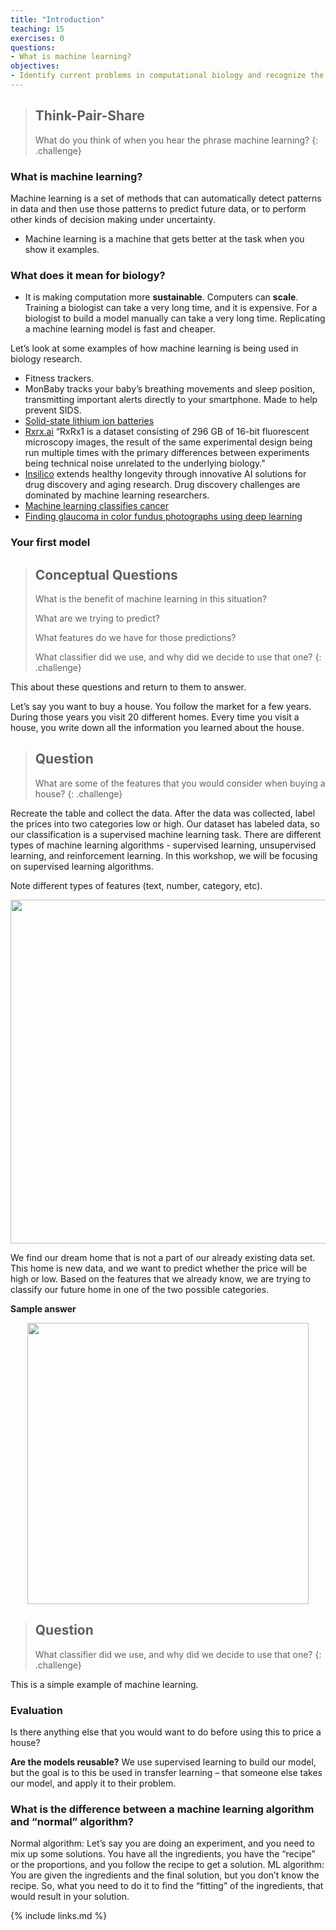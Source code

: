```yaml
---
title: "Introduction"
teaching: 15
exercises: 0
questions:
- What is machine learning?
objectives:
- Identify current problems in computational biology and recognize the benefits of machine learning techniques.
---
```


> ## Think-Pair-Share
> What do you think of when you hear the phrase machine learning?
{: .challenge}


### What is machine learning?

Machine learning is a set of methods that can automatically detect patterns in data and then use those patterns to predict future data, or to perform other kinds of decision making under uncertainty. 

* Machine learning is a machine that gets better at the task when you show it examples. 


### What does it mean for biology? 

- It is making computation more **sustainable**. Computers can **scale**. Training a biologist can take a very long time, and it is expensive. For a biologist to build a model manually can take a very long time. Replicating a machine learning model is fast and cheaper. 

Let’s look at some examples of how machine learning is being used in biology research.
 
* Fitness trackers.
* MonBaby tracks your baby’s breathing movements and sleep position, transmitting important alerts directly to your smartphone. Made to help prevent SIDS.
* [Solid-state lithium ion batteries](https://tomkat.stanford.edu/research/designing-better-battery-machine-learning)  
* [Rxrx.ai](https://www.rxrx.ai/) “RxRx1 is a dataset consisting of 296 GB of 16-bit fluorescent microscopy images, the result of the same experimental design being run multiple times with the primary differences between experiments being technical noise unrelated to the underlying biology." 
* [Insilico](https://insilico.com/#rec41711523) extends healthy longevity through innovative AI solutions for drug discovery and aging research. Drug discovery challenges are dominated by machine learning researchers. 
* [Machine learning classifies cancer](https://www.nature.com/articles/d41586-018-02881-7)
* [Finding glaucoma in color fundus photographs using deep learning](https://jamanetwork-com.ezproxy.library.wisc.edu/journals/jamaophthalmology/fullarticle/2749327?resultClick=1)


### Your first model

> ## Conceptual Questions
>
> What is the benefit of machine learning in this situation?
>
> What are we trying to predict? 
>
> What features do we have for those predictions?
>
> What classifier did we use, and why did we decide to use that one?
{: .challenge}

This about these questions and return to them to answer. 

Let’s say you want to buy a house.
You follow the market for a few years.
During those years you visit 20 different homes.
Every time you visit a house, you write down all the information you learned about the house. 

> ## Question
>
> What are some of the features that you would consider when buying a house?
{: .challenge}

Recreate the table and collect the data.
After the data was collected, label the prices into two categories low or high.
Our dataset has labeled data, so our classification is a supervised machine learning task.
There are different types of machine learning algorithms - supervised learning, unsupervised learning, and reinforcement learning.
In this workshop, we will be focusing on supervised learning algorithms. 

Note different types of features (text, number, category, etc). 
<p align="center">
<img width="550" src="https://raw.githubusercontent.com/gitter-lab/ml-bio-workshop/gh-pages/assets/IMG_0016.jpg">
</p>

We find our dream home that is not a part of our already existing data set.
This home is new data, and we want to predict whether the price will be high or low.
Based on the features that we already know, we are trying to classify our future home in one of the two possible categories. 

**Sample answer**

<p align="center">
<img width="450" src="https://raw.githubusercontent.com/gitter-lab/ml-bio-workshop/gh-pages/assets/78274.jpg">
</p>

> ## Question
>
> What classifier did we use, and why did we decide to use that one?
{: .challenge}

This is a simple example of machine learning.


### Evaluation

Is there anything else that you would want to do before using this to price a house?

**Are the models reusable?**
We use supervised learning to build our model, but the goal is to this be used in transfer learning – that someone else takes our model, and apply it to their problem.

### What is the difference between a machine learning algorithm and “normal” algorithm?

Normal algorithm:
Let’s say you are doing an experiment, and you need to mix up some solutions.
You have all the ingredients, you have the “recipe” or the proportions, and you follow the recipe to get a solution. 
ML algorithm: 
You are given the ingredients and the final solution, but you don’t know the recipe.
So, what you need to do it to find the “fitting” of the ingredients, that would result in your solution.  


{% include links.md %}

